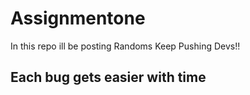 # Assignmentone

In this repo ill be posting Randoms
Keep Pushing Devs!!

## Each bug gets easier with time
